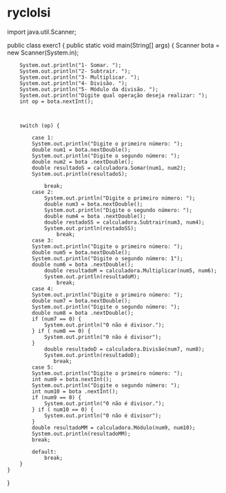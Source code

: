 # ryclolsi

import java.util.Scanner;

public class exerc1 {
    public static void main(String[] args) {
        Scanner bota = new Scanner(System.in);

        System.out.println("1- Somar. ");
        System.out.println("2- Subtrair. ");
        System.out.println("3- Multiplicar. ");
        System.out.println("4- Divisão. ");
        System.out.println("5- Módulo da divisão. ");
        System.out.println("Digite qual operação deseja realizar: ");
        int op = bota.nextInt();

    

        switch (op) {
    
            case 1:
            System.out.println("Digite o primeiro número: ");
            double num1 = bota.nextDouble();
            System.out.println("Digite o segundo número: ");
            double num2 = bota .nextDouble();
            double resultadoS = calculadora.Somar(num1, num2);
            System.out.println(resultadoS);
                           
                break;
            case 2:
                System.out.println("Digite o primeiro número: ");
                double num3 = bota.nextDouble();
                System.out.println("Digite o segundo número: ");
                double num4 = bota .nextDouble();
                double restadoSS = calculadora.Subtrair(num3, num4);
                System.out.println(restadoSS);
                    break;
            case 3:
            System.out.println("Digite o primeiro número: ");
            double num5 = bota.nextDouble();
            System.out.println("Digite o segundo número: 1");
            double num6 = bota .nextDouble();
                double resultadoM = calculadora.Multiplicar(num5, num6);
                System.out.println(resultadoM);
                    break;
            case 4:
            System.out.println("Digite o primeiro número: ");
            double num7 = bota.nextDouble();
            System.out.println("Digite o segundo número: ");
            double num8 = bota .nextDouble();
            if (num7 == 0) {
                System.out.println("0 não é divisor.");
            } if ( num8 == 0) {
                System.out.println("0 não é divisor");
            }
                double resultadoD = calculadora.Divisão(num7, num8);
                System.out.println(resultadoD);
                   break;
            case 5:
            System.out.println("Digite o primeiro número: ");
            int num9 = bota.nextInt();
            System.out.println("Digite o segundo número: ");
            int num10 = bota .nextInt();
            if (num9 == 0) {
                System.out.println("0 não é divisor.");
            } if ( num10 == 0) {
                System.out.println("0 não é divisor");
            }
            double resultadoMM = calculadora.Módulo(num9, num10);
            System.out.println(resultadoMM);
            break;
    
            default:
                break;
        }
    }
}
